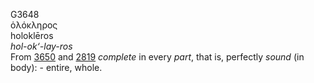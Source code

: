 <body>
  <p>G3648<br>  ὁλόκληρος  <br> holoklēros  <br><i>hol-ok‘-lay-ros </i><br>From <a href="g3650.htm">3650</a> and <a href="g2819.htm">2819</a>  <i>complete</i> in every <i>part</i>, that is, perfectly <i>sound</i> (in body): - entire, whole.<br></p>
 </body>